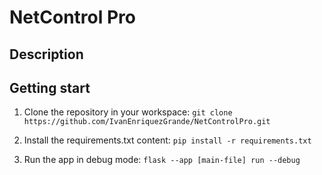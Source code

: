 # NetControl Pro

## Description

## Getting start

1. Clone the repository in your workspace: `git clone https://github.com/IvanEnriquezGrande/NetControlPro.git`

2. Install the requirements.txt content: `pip install -r requirements.txt`

3. Run the app in debug mode: `flask --app [main-file] run --debug`